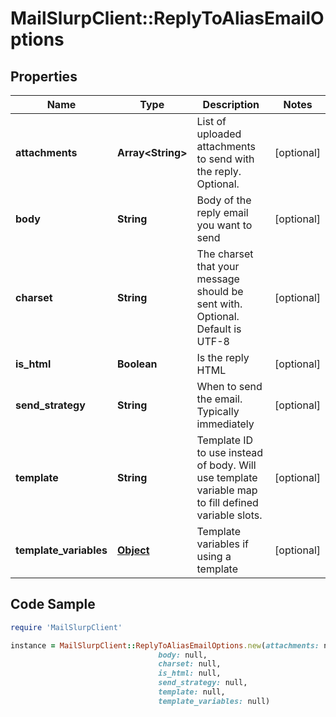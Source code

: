 # MailSlurpClient::ReplyToAliasEmailOptions

## Properties

Name | Type | Description | Notes
------------ | ------------- | ------------- | -------------
**attachments** | **Array&lt;String&gt;** | List of uploaded attachments to send with the reply. Optional. | [optional] 
**body** | **String** | Body of the reply email you want to send | [optional] 
**charset** | **String** | The charset that your message should be sent with. Optional. Default is UTF-8 | [optional] 
**is_html** | **Boolean** | Is the reply HTML | [optional] 
**send_strategy** | **String** | When to send the email. Typically immediately | [optional] 
**template** | **String** | Template ID to use instead of body. Will use template variable map to fill defined variable slots. | [optional] 
**template_variables** | [**Object**]() | Template variables if using a template | [optional] 

## Code Sample

```ruby
require 'MailSlurpClient'

instance = MailSlurpClient::ReplyToAliasEmailOptions.new(attachments: null,
                                 body: null,
                                 charset: null,
                                 is_html: null,
                                 send_strategy: null,
                                 template: null,
                                 template_variables: null)
```


